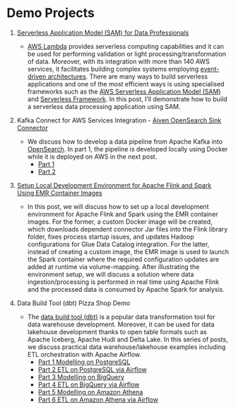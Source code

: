 # Demo Projects

1. [Serverless Application Model (SAM) for Data Professionals](https://jaehyeon.me/blog/2022-07-18-sam-for-data-professionals/)

   - [AWS Lambda](https://aws.amazon.com/lambda/) provides serverless computing capabilities and it can be used for performing validation or light processing/transformation of data. Moreover, with its integration with more than 140 AWS services, it facilitates building complex systems employing [event-driven architectures](https://docs.aws.amazon.com/lambda/latest/operatorguide/event-driven-architectures.html). There are many ways to build serverless applications and one of the most efficient ways is using specialised frameworks such as the [AWS Serverless Application Model (SAM)](https://aws.amazon.com/serverless/sam/) and [Serverless Framework](https://www.serverless.com/framework/docs). In this post, I’ll demonstrate how to build a serverless data processing application using SAM.

2. Kafka Connect for AWS Services Integration - [Aiven OpenSearch Sink Connector](https://github.com/Aiven-Open/opensearch-connector-for-apache-kafka)

   - We discuss how to develop a data pipeline from Apache Kafka into [OpenSearch](https://opensearch.org/). In part 1, the pipeline is developed locally using Docker while it is deployed on AWS in the next post.
     - [Part 1](https://jaehyeon.me/blog/2023-10-23-kafka-connect-for-aws-part-4/)
     - [Part 2](https://jaehyeon.me/blog/2023-10-30-kafka-connect-for-aws-part-5/)

3. [Setup Local Development Environment for Apache Flink and Spark Using EMR Container Images](https://jaehyeon.me/blog/2023-12-07-flink-spark-local-dev/)

   - In this post, we will discuss how to set up a local development environment for Apache Flink and Spark using the EMR container images. For the former, a custom Docker image will be created, which downloads dependent connector Jar files into the Flink library folder, fixes process startup issues, and updates Hadoop configurations for Glue Data Catalog integration. For the latter, instead of creating a custom image, the EMR image is used to launch the Spark container where the required configuration updates are added at runtime via volume-mapping. After illustrating the environment setup, we will discuss a solution where data ingestion/processing is performed in real time using Apache Flink and the processed data is consumed by Apache Spark for analysis.

4. Data Build Tool (dbt) Pizza Shop Demo

   - The [data build tool (dbt)](https://docs.getdbt.com/docs/introduction) is a popular data transformation tool for data warehouse development. Moreover, it can be used for data lakehouse development thanks to open table formats such as Apache Iceberg, Apache Hudi and Delta Lake. In this series of posts, we discuss practical data warehouse/lakehouse examples including ETL orchestration with Apache Airflow.
     - [Part 1 Modelling on PostgreSQL](https://jaehyeon.me/blog/2024-01-18-dbt-pizza-shop-1/)
     - [Part 2 ETL on PostgreSQL via Airflow](https://jaehyeon.me/blog/2024-01-25-dbt-pizza-shop-2)
     - [Part 3 Modelling on BigQuery](https://jaehyeon.me/blog/2024-02-08-dbt-pizza-shop-3)
     - [Part 4 ETL on BigQuery via Airflow](https://jaehyeon.me/blog/2024-02-22-dbt-pizza-shop-4)
     - [Part 5 Modelling on Amazon Athena](https://jaehyeon.me/blog/2024-03-07-dbt-pizza-shop-5)
     - [Part 6 ETL on Amazon Athena via Airflow](https://jaehyeon.me/blog/2024-03-14-dbt-pizza-shop-6)
